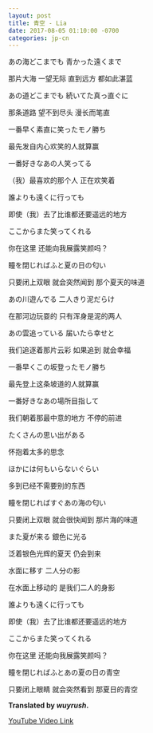 ```yaml
---
layout: post
title: 青空 - Lia
date: 2017-08-05 01:10:00 -0700
categories: jp-cn 
---
```


あの海どこまでも 青かった遠くまで

那片大海 一望无际 直到远方 都如此湛蓝

あの道どこまでも 続いてた真っ直ぐに

那条道路 望不到尽头 漫长而笔直

一番早く素直に笑ったモノ勝ち

最先发自内心欢笑的人就算赢

一番好きなあの人笑ってる

（我）最喜欢的那个人 正在欢笑着

誰よりも遠くに行っても

即使（我）去了比谁都还要遥远的地方

ここからまた笑ってくれる

你在这里 还能向我展露笑颜吗？

瞳を閉じればふと夏の日の匂い

只要闭上双眼 就会突然闻到 那个夏天的味道

あの川遊んでる 二人きり泥だらけ

在那河边玩耍的 只有浑身是泥的两人

あの雲追っている 届いたら幸せと

我们追逐着那片云彩 如果追到 就会幸福

一番早くこの坂登ったモノ勝ち

最先登上这条坡道的人就算赢

一番好きなあの場所目指して

我们朝着那最中意的地方 不停的前进

たくさんの思い出がある

怀抱着太多的思念

ほかには何もいらないぐらい

多到已经不需要别的东西

瞳を閉じればすぐあの海の匂い

只要闭上双眼  就会很快闻到 那片海的味道

また夏が来る 銀色に光る

泛着银色光辉的夏天 仍会到来

水面に移す 二人分の影

在水面上移动的 是我们二人的身影

誰よりも遠くに行っても

即使（我）去了比谁都还要遥远的地方

ここからまた笑ってくれる

你在这里 还能向我展露笑颜吗？

瞳を閉じればふとあの夏の日の青空

只要闭上眼睛 就会突然看到 那夏日的青空

**Translated by *wuyrush*.**

[YouTube Video Link](https://www.youtube.com/watch?v=TAlofAwE9i0)
